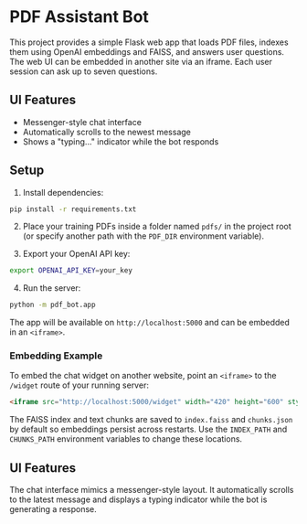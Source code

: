 # PDF Assistant Bot

This project provides a simple Flask web app that loads PDF files, indexes them using OpenAI embeddings and FAISS, and answers user questions. The web UI can be embedded in another site via an iframe. Each user session can ask up to seven questions.
## UI Features

- Messenger-style chat interface
- Automatically scrolls to the newest message
- Shows a "typing..." indicator while the bot responds

## Setup

1. Install dependencies:

```bash
pip install -r requirements.txt
```

2. Place your training PDFs inside a folder named `pdfs/` in the project root (or specify another path with the `PDF_DIR` environment variable).

3. Export your OpenAI API key:

```bash
export OPENAI_API_KEY=your_key
```

4. Run the server:

```bash
python -m pdf_bot.app
```

The app will be available on `http://localhost:5000` and can be embedded in an `<iframe>`.

### Embedding Example

To embed the chat widget on another website, point an `<iframe>` to the `/widget` route of your running server:

```html
<iframe src="http://localhost:5000/widget" width="420" height="600" style="border:0"></iframe>
```

The FAISS index and text chunks are saved to `index.faiss` and `chunks.json` by default so embeddings persist across restarts. Use the `INDEX_PATH` and `CHUNKS_PATH` environment variables to change these locations.

## UI Features

The chat interface mimics a messenger-style layout. It automatically scrolls to
the latest message and displays a typing indicator while the bot is generating a
response.
